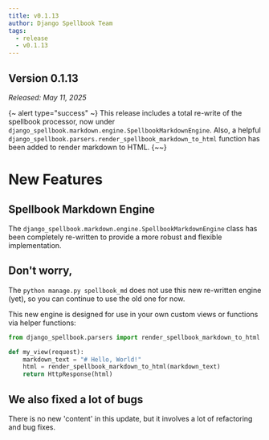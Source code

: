 ```yaml
---
title: v0.1.13
author: Django Spellbook Team
tags:
  - release
  - v0.1.13
---
```

## **Version 0.1.13**

*Released: May 11, 2025*

{~ alert type="success" ~}
This release includes a total re-write of the spellbook processor, now under `django_spellbook.markdown.engine.SpellbookMarkdownEngine`. Also, a helpful `django_spellbook.parsers.render_spellbook_markdown_to_html` function has been added to render markdown to HTML.
{~~}

# New Features

## Spellbook Markdown Engine

The `django_spellbook.markdown.engine.SpellbookMarkdownEngine` class has been completely re-written to provide a more robust and flexible implementation.

## Don't worry,

The `python manage.py spellbook_md` does not use this new re-written engine (yet), so you can continue to use the old one for now.

This new engine is designed for use in your own custom views or functions via helper functions:

```python
from django_spellbook.parsers import render_spellbook_markdown_to_html

def my_view(request):
    markdown_text = "# Hello, World!"
    html = render_spellbook_markdown_to_html(markdown_text)
    return HttpResponse(html)
```

## We also fixed a lot of bugs

There is no new 'content' in this update, but it involves a lot of refactoring and bug fixes.
